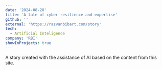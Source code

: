 ```yaml
---
date: '2024-08-28'
title: 'A tale of cyber resilience and expertise'
github: ''
external: 'https://razvanbibart.com/story'
tech:
  - Artificial Inteligence
company: 'RBI'
showInProjects: true
---
```


A story created with the assistance of AI based on the content from this site.
